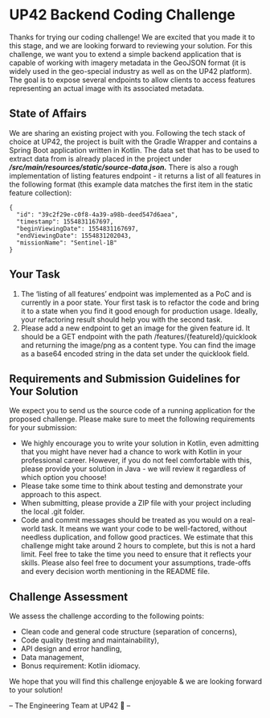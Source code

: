 # UP42 Backend Coding Challenge
Thanks for trying our coding challenge! We are excited that you made it to this stage, and we are looking forward
to reviewing your solution.
For this challenge, we want you to extend a simple backend application that is capable of working with imagery
metadata in the GeoJSON format (it is widely used in the geo-special industry as well as on the UP42 platform).
The goal is to expose several endpoints to allow clients to access features representing an actual image with its
associated metadata.

## State of Affairs
We are sharing an existing project with you. Following the tech stack of choice at UP42, the project is built with
the Gradle Wrapper and contains a Spring Boot application written in Kotlin.
The data set that has to be used to extract data from is already placed in the project under
_**/src/main/resources/static/source-data.json.**_
There is also a rough implementation of listing features endpoint - it returns a list of all features in the following
format (this example data matches the first item in the static feature collection):
```
{
  "id": "39c2f29e-c0f8-4a39-a98b-deed547d6aea",
  "timestamp": 1554831167697,
  "beginViewingDate": 1554831167697,
  "endViewingDate": 1554831202043,
  "missionName": "Sentinel-1B"
}
```

## Your Task
1. The ‘listing of all features’ endpoint was implemented as a PoC and is currently in a poor state. Your first
task is to refactor the code and bring it to a state when you find it good enough for production usage.
Ideally, your refactoring result should help you with the second task.
2. Please add a new endpoint to get an image for the given feature id. It should be a GET endpoint with the
path /features/{featureId}/quicklook and returning the image/png as a content type. You can
find the image as a base64 encoded string in the data set under the quicklook field.

## Requirements and Submission Guidelines for Your Solution
We expect you to send us the source code of a running application for the proposed challenge. Please make sure
to meet the following requirements for your submission:
- We highly encourage you to write your solution in Kotlin, even admitting that you might have never had a
chance to work with Kotlin in your professional career. However, if you do not feel comfortable with this,
please provide your solution in Java - we will review it regardless of which option you choose!
- Please take some time to think about testing and demonstrate your approach to this aspect.
- When submitting, please provide a ZIP file with your project including the local .git folder.
- Code and commit messages should be treated as you would on a real-world task. It means we want your
code to be well-factored, without needless duplication, and follow good practices.
We estimate that this challenge might take around 2 hours to complete, but this is not a hard limit. Feel free to
take the time you need to ensure that it reflects your skills. Please also feel free to document your assumptions,
trade-offs and every decision worth mentioning in the README file.

## Challenge Assessment
We assess the challenge according to the following points:
- Clean code and general code structure (separation of concerns),
- Code quality (testing and maintainability),
- API design and error handling,
- Data management,
- Bonus requirement: Kotlin idiomacy.

We hope that you will find this challenge enjoyable & we are looking forward to your solution!

– The Engineering Team at UP42 🚀 –
